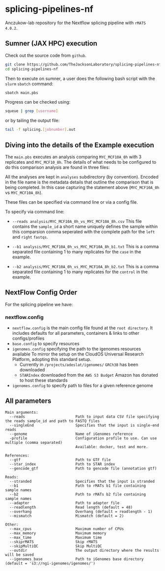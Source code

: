 # splicing-pipelines-nf
Anczukow-lab repository for the Nextflow splicing pipeline with `rMATS 4.0.2`.

## Sumner (JAX HPC) execution

Check out the source code from `github`.

```bash
git clone https://github.com/TheJacksonLaboratory/splicing-pipelines-nf.git
cd splicing-pipelines-nf
```

Then to execute on sumner, a user does the following bash script with the `slurm` `sbatch` command:

```bash
sbatch main.pbs
```
Progress can be checked using:

```bash
squeue | grep [username]
```
or by tailing the output file:

```bash
tail -f splicing.[jobnumber].out
```

## Diving into the details of the Example execution

The `main.pbs` executes an analysis comparing `MYC_MCF10A_0h` with 3 replicates and `MYC_MCF10_8h`.
The details of what needs to be configured to do this comparison analysis are found in three files:

All the analyses are kept in `analyses` subdirectory (by convention).   Encoded in the file name is the metadata details that outline the comparison that is being completed.  In this case capturing the statement above (`MYC_MCF10A_0h` vs `MYC_MCF10A_8h`).

These files can be specified via command line or via a config file.

To specify via command line:

* `--reads analysis/MYC_MCF10A_0h_vs_MYC_MCF10A_8h.csv`
    This file contains the `sample_id` a short name uniquely defines the sample within this comparsion
    comma seperated with the complete path for the `left` and `right` `fastqs`.   
    
* `--b1 analysis/MYC_MCF10A_0h_vs_MYC_MCF10A_8h_b1.txt`
    This is a comma separated file containing 1 to many replicates for the `case` in the example.
    
* `--b2 analysis/MYC_MCF10A_0h_vs_MYC_MCF10A_8h_b2.txt`
    This is a comma separated file containing 1 to many replicates for the `control` in the example.

## NextFlow Config Order

For the splicing pipeline we have:

### nextflow.config

* `nextflow.config` is the main config file found at the `root directory`. It includes defaults for all parameters, containers & links to other configs/profiles
* `base.config` to specify resources
* `igenomes.config` specifying the path to the igenomes resources available
    To mirror the setup on the CloudOS Universal Research Platform, adopting this standard setup.
    * Currently in `/projects/adeslat/igenomes/` `GRCh38` has been downloaded
    * `STARIndex` downloaded from the `AWS S3 Budget` Amazon has donated to host these standards
* `igenomes.config` to specify path to files for a given reference genome

## All parameters
```
Main arguments:
  --reads                       Path to input data CSV file specifying the reads sample_id and path to FASTQ files
  --singleEnd                   Specifies that the input is single-end reads
  --genome                      Name of iGenomes reference
  -profile                      Configuration profile to use. Can use multiple (comma separated)
                                Available: docker, test and more.

References:
  --gtf                         Path to GTF file
  --star_index                  Path to STAR index
  --gencode_gtf                 Path to gencode file (annotation gtf)

Reads:
  --stranded                    Specifies that the input is stranded
  --b1                          Path to rMATs b1 file containing sample names
  --b2                          Path to rMATs b2 file containing sample names
  --adapter                     Path to adapter file
  --readlength                  Read length (default = 48)
  --overhang                    Overhang (default = readlength - 1)
  --mismatch                    Mismatch (default = 2)

Other:
  --max_cpus                    Maximum number of CPUs
  --max_memory                  Maximum memory
  --max_time                    Maximum time
  --skiprMATS                   Skip rMATS
  --skipMultiQC                 Skip MultiQC
  --outdir                      The output directory where the results will be saved
  --igenomes_base               Path to iGenomes base directory (default = 's3://ngi-igenomes/igenomes/')
```
